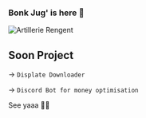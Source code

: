 ### Bonk Jug' is here 👋
![Artillerie Rengent](https://github.com/MrHugojuggernot/MrHugojuggernot/blob/main/banni%C3%A8re%20github.png)


## Soon Project

-> ```Displate Downloader ```

-> ```Discord Bot for money optimisation```

See yaaa 👋✨

<!--
**MrHugojuggernot/MrHugojuggernot** is a ✨ _special_ ✨ repository because its `README.md` (this file) appears on your GitHub profile.

Here are some ideas to get you started:

- 🔭 I’m currently working on ...
- 🌱 I’m currently learning ...
- 👯 I’m looking to collaborate on ...
- 🤔 I’m looking for help with ...
- 💬 Ask me about ...
- 📫 How to reach me: ...
- 😄 Pronouns: ...
- ⚡ Fun fact: ...
-->
